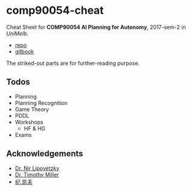 # comp90054-cheat

Cheat Sheet for __COMP90054 AI Planning for Autonomy__, 2017-sem-2 in _UniMelb_.

+ [repo](https://github.com/ChrisLinn/comp90054-cheat)
+ [gitbook](https://chrislinn.gitbooks.io/comp90054-cheat/)

The striked-out parts are for further-reading purpose.

## Todos
+ Planning
+ Planning Recognition
+ Game Theory
+ PDDL
+ Workshops
    * HF & HG
+ Exams

## Acknowledgements
+ [Dr. Nir Lipovetzky](http://people.eng.unimelb.edu.au/nlipovetzky/)
+ [Dr. Timothy Miller](http://people.eng.unimelb.edu.au/tmiller/)
+ [纪 凯夫](https://www.zhihu.com/people/ji-kai-fu/activities)
